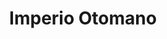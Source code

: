 ﻿---
title: "Imperio Otomano"
permalink: periodes_304.html
layout: periode
dataInici: 1299
dataFi: 1923
sidebar: periodes
pares:
  - 217:
    title: "Edad Media"
    dataInici: "(476)"
    dataFi: "(1453)"

fills:
  - 570:
    title: "Batalla de Nicópolis"
    dataInici: "(1396-09-25)"

  - 264:
    title: "Batalla de Varna"
    dataInici: "(1444-11-10)"

  - 251:
    title: "Batalla de Kosovo"
    dataInici: "(1448-10-17)"
    dataFi: "(1448-10-20)"

  - 951:
    title: "Sitio de Constantinopla"
    dataInici: "(1453-04-07)"
    dataFi: "(1453-05-29)"

  - 485:
    title: "Sitio de Rodas"
    dataInici: "(1522)"

  - 952:
    title: "Batalla de Mohács"
    dataInici: "(1526-08-29)"

  - 453:
    title: "Asedio de Malta"
    dataInici: "(1565-05-18)"
    dataFi: "(1565-11-11)"

jocsPrincipals:
jocsEscenaris:
jocsEpoca:
jocsEpocaEscenaris:
---
